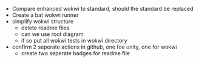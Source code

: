* Compare enhanced wokwi to standard, should the standard be replaced
* Create a bat wokwi runner
* simplify wokwi structure
    * delete readme files
    * can we use root diagram
    * if so put all wokwi tests in wokwi directory
* confirm 2 seperate actions in github, one foe unity, one for wokwi
    * create two seperate badges for readme file